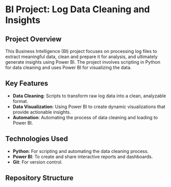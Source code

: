 # BI Project: Log Data Cleaning and Insights

## Project Overview
This Business Intelligence (BI) project focuses on processing log files to extract meaningful data, clean and prepare it for analysis, and ultimately generate insights using Power BI. The project involves scripting in Python for data cleaning and uses Power BI for visualizing the data.

## Key Features
- **Data Cleaning**: Scripts to transform raw log data into a clean, analyzable format.
- **Data Visualization**: Using Power BI to create dynamic visualizations that provide actionable insights.
- **Automation**: Automating the process of data cleaning and loading to Power BI.

## Technologies Used
- **Python**: For scripting and automating the data cleaning process.
- **Power BI**: To create and share interactive reports and dashboards.
- **Git**: For version control.

## Repository Structure
